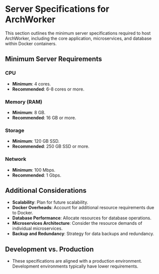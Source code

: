 # Server Specifications for ArchWorker

This section outlines the minimum server specifications required to host ArchWorker, including the core application, microservices, and database within Docker containers.

## Minimum Server Requirements

### CPU

- **Minimum**: 4 cores.
- **Recommended**: 6-8 cores or more.

### Memory (RAM)

- **Minimum**: 8 GB.
- **Recommended**: 16 GB or more.

### Storage

- **Minimum**: 120 GB SSD.
- **Recommended**: 250 GB SSD or more.

### Network

- **Minimum**: 100 Mbps.
- **Recommended**: 1 Gbps.

## Additional Considerations

- **Scalability**: Plan for future scalability.
- **Docker Overheads**: Account for additional resource requirements due to Docker.
- **Database Performance**: Allocate resources for database operations.
- **Microservices Architecture**: Consider the resource demands of individual microservices.
- **Backup and Redundancy**: Strategy for data backups and redundancy.

## Development vs. Production

- These specifications are aligned with a production environment. Development environments typically have lower requirements.
